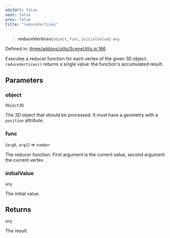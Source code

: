 ```yaml
---
editUrl: false
next: false
prev: false
title: "reduceVertices"
---
```


> **reduceVertices**(`object`, `func`, `initialValue`): `any`

Defined in: [three/addons/utils/SceneUtils.js:166](https://github.com/DefinitelyMaybe/three-i18n/blob/fa57b79433d1c349ffb23a78727299c8d4190136/three/addons/utils/SceneUtils.js#L166)

Executes a reducer function for each vertex of the given 3D object.
`reduceVertices()` returns a single value: the function's accumulated result.

## Parameters

### object

`Object3D`

The 3D object that should be processed. It must have a
geometry with a `position` attribute.

### func

(`arg0`, `arg1`) => `number`

The reducer function. First argument
is the current value, second argument the current vertex.

### initialValue

`any`

The initial value.

## Returns

`any`

The result.
